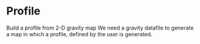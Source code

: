 # Profile
Build a profile from 2-D gravity map
We need a gravity datafile to generate a map in which a profile, defined by the user is generated. 
